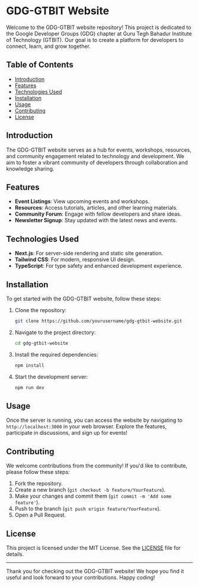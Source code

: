 # GDG-GTBIT Website

Welcome to the GDG-GTBIT website repository! This project is dedicated to the Google Developer Groups (GDG) chapter at Guru Tegh Bahadur Institute of Technology (GTBIT). Our goal is to create a platform for developers to connect, learn, and grow together.

## Table of Contents

- [Introduction](#introduction)
- [Features](#features)
- [Technologies Used](#technologies-used)
- [Installation](#installation)
- [Usage](#usage)
- [Contributing](#contributing)
- [License](#license)

## Introduction

The GDG-GTBIT website serves as a hub for events, workshops, resources, and community engagement related to technology and development. We aim to foster a vibrant community of developers through collaboration and knowledge sharing.

## Features

- **Event Listings**: View upcoming events and workshops.
- **Resources**: Access tutorials, articles, and other learning materials.
- **Community Forum**: Engage with fellow developers and share ideas.
- **Newsletter Signup**: Stay updated with the latest news and events.

## Technologies Used

- **Next.js**: For server-side rendering and static site generation.
- **Tailwind CSS**: For modern, responsive UI design.
- **TypeScript**: For type safety and enhanced development experience.

## Installation

To get started with the GDG-GTBIT website, follow these steps:

1. Clone the repository:
   ```bash
   git clone https://github.com/yourusername/gdg-gtbit-website.git
   ```
2. Navigate to the project directory:
   ```bash
   cd gdg-gtbit-website
   ```
3. Install the required dependencies:
   ```bash
   npm install
   ```
4. Start the development server:
   ```bash
   npm run dev
   ```

## Usage

Once the server is running, you can access the website by navigating to `http://localhost:3000` in your web browser. Explore the features, participate in discussions, and sign up for events!

## Contributing

We welcome contributions from the community! If you'd like to contribute, please follow these steps:

1. Fork the repository.
2. Create a new branch (`git checkout -b feature/YourFeature`).
3. Make your changes and commit them (`git commit -m 'Add some feature'`).
4. Push to the branch (`git push origin feature/YourFeature`).
5. Open a Pull Request.

## License

This project is licensed under the MIT License. See the [LICENSE](LICENSE) file for details.

---

Thank you for checking out the GDG-GTBIT website! We hope you find it useful and look forward to your contributions. Happy coding!